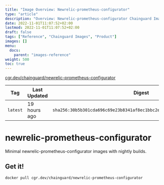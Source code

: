```yaml
---
title: "Image Overview: Newrelic-prometheus-configurator"
type: "article"
description: "Overview: Newrelic-prometheus-configurator Chainguard Image"
date: 2022-11-01T11:07:52+02:00
lastmod: 2022-11-01T11:07:52+02:00
draft: false
tags: ["Reference", "Chainguard Images", "Product"]
images: []
menu:
  docs:
    parent: "images-reference"
weight: 500
toc: true
---
```


[cgr.dev/chainguard/newrelic-prometheus-configurator](https://github.com/chainguard-images/images/tree/main/images/newrelic-prometheus-configurator)

| Tag      | Last Updated | Digest                                                                    |
|----------|--------------|---------------------------------------------------------------------------|
| `latest` | 19 hours ago | `sha256:30b5b301cda696c69e23b8341af8ec1bbc2e4c1673db4374a0098e21bfeaa5fc` |

# newrelic-prometheus-configurator

Minimal newrelic-prometheus-configurator images with nightly builds.

## Get it!

```shell
docker pull cgr.dev/chainguard/newrelic-prometheus-configurator
```